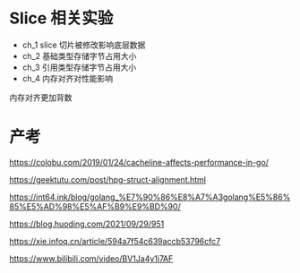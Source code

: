 # Slice 相关实验

- ch_1 slice 切片被修改影响底层数据
- ch_2 基础类型存储字节占用大小
- ch_3 引用类型存储字节占用大小
- ch_4 内存对齐对性能影响


内存对齐更加背数


# 产考
https://colobu.com/2019/01/24/cacheline-affects-performance-in-go/ 

https://geektutu.com/post/hpg-struct-alignment.html

https://int64.ink/blog/golang_%E7%90%86%E8%A7%A3golang%E5%86%85%E5%AD%98%E5%AF%B9%E9%BD%90/

https://blog.huoding.com/2021/09/29/951

https://xie.infoq.cn/article/594a7f54c639accb53796cfc7

https://www.bilibili.com/video/BV1Ja4y1i7AF